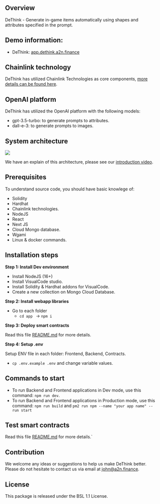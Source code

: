 ## Overview
DeThink - Generate in-game items automatically using shapes and attributes specified in the prompt.

## Demo information:

- DeThink: [app.dethink.a2n.finance](https://app.dethink.a2n.finance)

## Chainlink technology
DeThink has utilized Chainlink Technologies as core components, [more details can be found here](./contracts/README.md).

## OpenAI platform
DeThink has utilized the OpenAI platform with the following models:
- gpt-3.5-turbo: to generate prompts to attributes.
- dall-e-3: to generate prompts to images.

## System architecture
![](./)

We have an explain of this architecture, please see our [introduction video]().

## Prerequisites

To understand source code, you should have basic knowlege of:
- Solidity
- Hardhat
- Chainlink technologies.
- NodeJS
- React
- Next JS
- Cloud Mongo database. 
- Wgami
- Linux & docker commands.

## Installation steps
**Step 1: Install Dev environment**

- Install NodeJS (16+)
- Install VisualCode studio.
- Install Solidity & Hardhat addons for VisualCode.
- Create a new collection on Mongo Cloud Database.



**Step 2: Install webapp libraries**
- Go to each folder
    - ```cd app ``` -> ```npm i```

**Step 3: Deploy smart contracts**

Read this file [README.md](./contracts/README.md) for more details.

**Step 4: Setup .env**

Setup ENV file in each folder: Frontend, Backend, Contracts. 

- ```cp .env.example .env``` and change variable values.


## Commands to start

- To run Backend and Frontend applications in Dev mode, use this command: ```npm run dev```. 
- To run Backend and Frontend applications in Production mode, use this command: ```npm run build``` and ```pm2 run npm --name "your app name" -- run start```

## Test smart contracts

Read this file [README.md](./contracts/README.md) for more details.`

## Contribution
We welcome any ideas or suggestions to help us make DeThink better. Please do not hesitate to contact us via email at john@a2n.finance.

## License

This package is released under the BSL 1.1 License.
